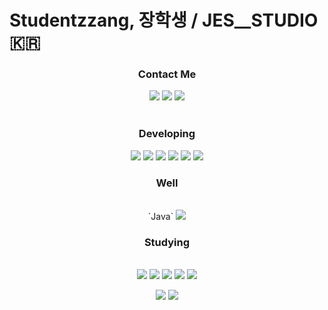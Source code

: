 # Studentzzang, 장학생 / JES__STUDIO 🇰🇷
<div align=center>
  <h3>Contact Me</h3> 
  <a href="https://steamcommunity.com/profiles/76561199671441944/games?tab=all"><img src="https://img.shields.io/badge/SteamWorks-071563?style=for-the-badge&logo=Steam&logoColor=FFFFFF"/></a>
  <a href="https://www.instagram.com/zzangeszz/"><img src="https://img.shields.io/badge/Instagram-E4405F?style=for-the-badge&logo=Instagram&logoColor=FFFFFF"/></a>
  <a href="https://velog.io/@jes/posts"><img src="https://img.shields.io/badge/Velog-20C997?style=for-the-badge&logo=Velog&logoColor=FFFFFF"/></a>
  <br> <br>

 <h3>Developing</h3>
 <img src="https://img.shields.io/badge/Unity-000000?style=for-the-badge&logo=unity&logoColor=FFFFFF"/>
 <img src="https://img.shields.io/badge/Python-3776AB?style=for-the-badge&logo=Python&logoColor=FFFFFF"/>
 <img src="https://img.shields.io/badge/Pandas-150458?style=for-the-badge&logo=Pandas&logoColor=FFFFFF"/>
 <img src="https://img.shields.io/badge/HTML-E34F26?style=for-the-badge&logo=HTML5&logoColor=FFFFFF"/>
 <img src="https://img.shields.io/badge/CSS-1572B6?style=for-the-badge&logo=CSS3&logoColor=FFFFFF"/>
 <img src="https://img.shields.io/badge/JavaScript-F7DF1E?style=for-the-badge&logo=JavaScript&logoColor=FFFFFF"/> <br>
 
 <h3>Well</h3> <br>
 `Java` <img src="https://img.shields.io/badge/C-A8B9CC?style=for-the-badge&logo=C&logoColor=FFFFFF"/> <br>
 
 <h3>Studying</h3> <br>
 <img src="https://img.shields.io/badge/MySQL-4479A1?style=for-the-badge&logo=MySQL&logoColor=FFFFFF"/>
 <img src="https://img.shields.io/badge/Blender-E87D0D?style=for-the-badge&logo=Blender&logoColor=FFFFFF"/>
 <img src="https://img.shields.io/badge/TenforFlow-FF6F00?style=for-the-badge&logo=TensorFlow&logoColor=FFFFFF"/>
 <img src="https://img.shields.io/badge/React-61DAFB?style=for-the-badge&logo=React&logoColor=FFFFFF"/>
 <img src="https://img.shields.io/badge/p5.js-ED225D?style=for-the-badge&logo=p5.js&logoColor=FFFFFF"/> <br>

![](https://github-readme-stats.vercel.app/api?username=studentzzang&theme=radical&hide_border=true&include_all_commits=false&count_private=false)
![](https://github-readme-stats.vercel.app/api/top-langs/?username=studentzzang&theme=radical&hide_border=true&include_all_commits=false&count_private=false&layout=compact)
</div>
